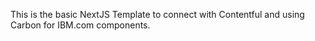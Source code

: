 This is the basic NextJS Template to connect with Contentful and using Carbon for IBM.com components.

